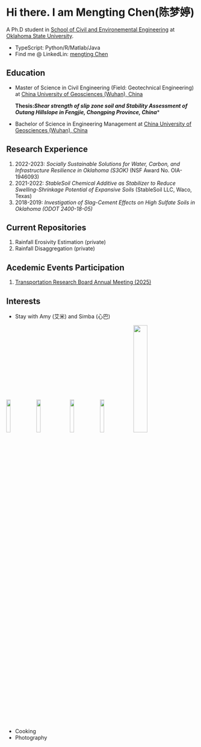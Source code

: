 
# Hi there. I am Mengting Chen(陈梦婷) 
                                              
A Ph.D student in [School of Civil and Environemental Engineering](https://ceat.okstate.edu/cive/) at [Oklahoma State University](https://go.okstate.edu/). 

- TypeScript: Python/R/Matlab/Java
- Find me @ LinkedLin: [mengting Chen](https://www.linkedin.com/in/mengting-chen-335674185/)

## Education
- Master of Science in Civil Engineering (Field: Geotechnical Engineering) at [China University of Geosciences (Wuhan), China](https://en.cug.edu.cn/)
  
  **Thesis:*Shear strength of slip zone soil and Stability Assessment of Outang Hillslope in Fengjie, Chongping Province, China****

- Bachelor of Science in Engineering Management at [China University of Geosciences (Wuhan), China](https://en.cug.edu.cn/)
                  
## Research Experience
1. 2022-2023: *Socially Sustainable Solutions for Water, Carbon, and Infrastructure Resilience in Oklahoma (S3OK)* (NSF Award No. OIA-1946093)
2. 2021-2022: *StableSoil Chemical Additive as Stabilizer to Reduce Swelling-Shrinkage Potential of Expansive Soils* (StableSoil LLC, Waco, Texas)
3. 2018-2019: *Investigation of Slag-Cement Effects on High Sulfate Soils in Oklahoma (ODOT 2400-18-05)*

## Current Repositories
1. Rainfall Erosivity Estimation (private)
2. Rainfall Disaggregation (private)
   
## Acedemic Events Participation
1. [Transportation Research Board Annual Meeting (2025)](https://trb-annual-meeting.nationalacademies.org/)
   

## Interests
- Stay with Amy (艾米) and Simba (心巴)
<p>
    <img src=https://github.com/mmC-Cmm/mmC-Cmm/blob/main/Photo%20Jul%2026%202022%2C%203%2026%2037%20PM.jpg style="width:15%; display:inline-block;">
    <img src="https://github.com/mmC-Cmm/mmC-Cmm/blob/main/Photo%20Nov%2006%202022%2C%204%2024%2054%20PM.jpg" style="width:15%; display:inline-block; margin-right:10px;">
    <img src="https://raw.githubusercontent.com/mmC-Cmm/mmC-Cmm/main/Photo%20Jul%2026%202022%2C%203%2026%2018%20PM.jpg" style="width:15%; display:inline-block;">
    <img src="https://github.com/mmC-Cmm/mmC-Cmm/blob/main/Photo%20Apr%2019%202023%2C%207%2007%2032%20PM.jpg" style="width:15%; display:inline-block; margin-right:10px;">
    <img src="https://github.com/mmC-Cmm/mmC-Cmm/blob/main/Photo%20Sep%2029%202022%2C%202%2023%2035%20PM.jpg" style="width:27%; display:inline-block; margin-right:10px;">
    
</p>

- Cooking
- Photography


